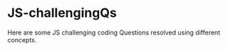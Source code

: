 # JS-challengingQs
Here are some JS challenging coding Questions resolved using different concepts.
